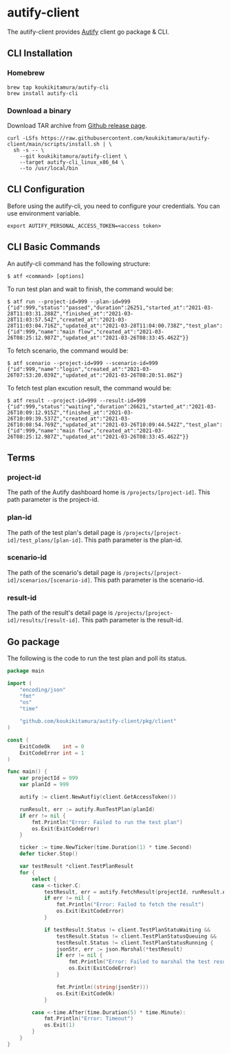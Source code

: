 # autify-client

The autify-client provides [Autify](https://autify.com/) client go package & CLI.

## CLI Installation

### Homebrew

```
brew tap koukikitamura/autify-cli
brew install autify-cli
```

### Download a binary

Download TAR archive from [Github release page](https://github.com/koukikitamura/autify-client/releases).

```
curl -LSfs https://raw.githubusercontent.com/koukikitamura/autify-client/main/scripts/install.sh | \
  sh -s -- \
    --git koukikitamura/autify-client \
    --target autify-cli_linux_x86_64 \
    --to /usr/local/bin
```

## CLI Configuration

Before using the autify-cli, you need to configure your credentials. You can use environment variable.

```
export AUTIFY_PERSONAL_ACCESS_TOKEN=<access token>
```

## CLI Basic Commands

An autify-cli command has the following structure:

```
$ atf <command> [options]
```

To run test plan and wait to finish, the command would be:

```
$ atf run --project-id=999 --plan-id=999
{"id":999,"status":"passed","duration":26251,"started_at":"2021-03-28T11:03:31.288Z","finished_at":"2021-03-28T11:03:57.54Z","created_at":"2021-03-28T11:03:04.716Z","updated_at":"2021-03-28T11:04:00.738Z","test_plan":{"id":999,"name":"main flow","created_at":"2021-03-26T08:25:12.987Z","updated_at":"2021-03-26T08:33:45.462Z"}}
```

To fetch scenario, the command would be:

```
$ atf scenario --project-id=999 --scenario-id=999
{"id":999,"name":"login","created_at":"2021-03-26T07:53:20.039Z","updated_at":"2021-03-26T08:20:51.86Z"}
```

To fetch test plan excution result, the command would be:

```
$ atf result --project-id=999 --result-id=999
{"id":999,"status":"waiting","duration":26621,"started_at":"2021-03-26T10:09:12.915Z","finished_at":"2021-03-26T10:09:39.537Z","created_at":"2021-03-26T10:08:54.769Z","updated_at":"2021-03-26T10:09:44.542Z","test_plan":{"id":999,"name":"main flow","created_at":"2021-03-26T08:25:12.987Z","updated_at":"2021-03-26T08:33:45.462Z"}}
```

## Terms

### project-id

The path of the Autify dashboard home is `/projects/[project-id]`. This path parameter is the project-id.

### plan-id

The path of the test plan's detail page is `/projects/[project-id]/test_plans/[plan-id]`. This path parameter is the plan-id.

### scenario-id

The path of the scenario's detail page is `/projects/[project-id]/scenarios/[scenario-id]`. This path parameter is the scenario-id.

### result-id

The path of the result's detail page is `/projects/[project-id]/results/[result-id]`. This path parameter is the result-id.

## Go package

The following is the code to run the test plan and poll its status.

```go
package main

import (
	"encoding/json"
	"fmt"
	"os"
	"time"

	"github.com/koukikitamura/autify-client/pkg/client"
)

const (
	ExitCodeOk    int = 0
	ExitCodeError int = 1
)

func main() {
	var projectId = 999
	var planId = 999

	autify := client.NewAutfiy(client.GetAccessToken())

	runResult, err := autify.RunTestPlan(planId)
	if err != nil {
		fmt.Println("Error: Failed to run the test plan")
		os.Exit(ExitCodeError)
	}

	ticker := time.NewTicker(time.Duration(1) * time.Second)
	defer ticker.Stop()

	var testResult *client.TestPlanResult
	for {
		select {
		case <-ticker.C:
			testResult, err = autify.FetchResult(projectId, runResult.Attributes.Id)
			if err != nil {
				fmt.Println("Error: Failed to fetch the result")
				os.Exit(ExitCodeError)
			}

			if testResult.Status != client.TestPlanStatuWaiting &&
				testResult.Status != client.TestPlanStatusQueuing &&
				testResult.Status != client.TestPlanStatusRunning {
				jsonStr, err := json.Marshal(*testResult)
				if err != nil {
					fmt.Println("Error: Failed to marshal the test result")
					os.Exit(ExitCodeError)
				}

				fmt.Println((string(jsonStr)))
				os.Exit(ExitCodeOk)
			}

		case <-time.After(time.Duration(5) * time.Minute):
			fmt.Println("Error: Timeout")
			os.Exit(1)
		}
	}
}
```
